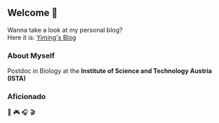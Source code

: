 ## Welcome 👋

Wanna take a look at my personal blog?  
Here it is: [Yiming's Blog](https://yimingfish.github.io/index.html) 

### About Myself

Postdoc in Biology at the **Institute of Science and Technology Austria (ISTA)**

### Aficionado

🏀 
🎮
🎧
🎬

<!--
### Github Stats

[![Yimingfish's GitHub stats](https://github-readme-stats.vercel.app/api?username=yimingfish&show_icons=true&theme=dracula)](https://github.com/yimingfish/github-readme-stats)
-->

<!--
### My Top 5

[![Top Langs](https://github-readme-stats.vercel.app/api/top-langs/?username=yimingfish&show_icons=true&theme=dracula)](https://github.com/yimingfish/github-readme-stats)
-->

<!--
**yimingfish/yimingfish** is a ✨ _special_ ✨ repository because its `README.md` (this file) appears on your GitHub profile.

Here are some ideas to get you started:

- 🔭 I’m currently working on ...
- 🌱 I’m currently learning ...
- 👯 I’m looking to collaborate on ...
- 🤔 I’m looking for help with ...
- 💬 Ask me about ...
- 📫 How to reach me: ...
- 😄 Pronouns: ...
- ⚡ Fun fact: ...
-->

